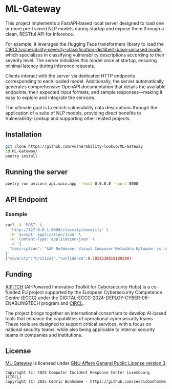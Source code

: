 # ML-Gateway

This project implements a FastAPI-based local server designed to load one or more pre-trained NLP models during startup and expose them through a clean, RESTful API for inference.

For example, it leverages the Hugging Face transformers library to load the
[CIRCL/vulnerability-severity-classification-distilbert-base-uncased model](https://huggingface.co/CIRCL/vulnerability-severity-classification-roberta-base),
which specializes in classifying vulnerability descriptions according to their severity level. The server initializes this model once at startup, ensuring minimal latency during inference requests.

Clients interact with the server via dedicated HTTP endpoints corresponding to each loaded model.
Additionally, the server automatically generates comprehensive OpenAPI documentation that details
the available endpoints, their expected input formats, and sample responses—making it easy to explore and integrate the services.

The ultimate goal is to enrich vulnerability data descriptions through the application of a suite of NLP models, providing direct benefits to Vulnerability-Lookup and supporting other related projects.


## Installation

```bash
git clone https://github.com/vulnerability-lookup/ML-Gateway
cd ML-Gateway/
poetry install
```


## Running the server

```bash
poetry run uvicorn api.main:app --host 0.0.0.0 --port 8000
```


## API Endpoint

### Example

```bash
curl -X 'POST' \
  'http://127.0.0.1:8000/classify/severity' \
  -H 'accept: application/json' \
  -H 'Content-Type: application/json' \
  -d '{
  "description": "SAP NetWeaver Visual Composer Metadata Uploader is not protected with a proper authorization, allowing unauthenticated agent to upload potentially malicious executable binaries that could severely harm the host system. This could significantly affect the confidentiality, integrity, and availability of the targeted system."
}'
{"severity":"Critical","confidence":0.7021538019180298}
```


## Funding

[AIPITCH](https://www.linkedin.com/company/aipitch)
(AI-Powered Innovative Toolkit for Cybersecurity Hubs) is a co-funded EU project
supported by the European Cybersecurity Competence Centre (ECCC) under the
DIGITAL-ECCC-2024-DEPLOY-CYBER-06-ENABLINGTECH program and
[CIRCL](https://www.circl.lu).

The project brings together an international consortium to develop AI-based tools
that enhance the capabilities of operational cybersecurity teams.
These tools are designed to support critical services, with a focus on national
security teams, while also being applicable to internal security teams in
companies and institutions.


## License

[ML-Gateway](https://github.com/vulnerability-lookup/ML-Gateway) is licensed under
[GNU Affero General Public License version 3](https://www.gnu.org/licenses/agpl-3.0.html).

~~~
Copyright (c) 2025 Computer Incident Response Center Luxembourg (CIRCL)
Copyright (C) 2025 Cédric Bonhomme - https://github.com/cedricbonhomme
~~~

